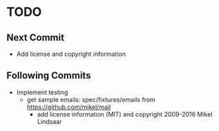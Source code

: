 # TODO

## Next Commit

- Add license and copyright information

## Following Commits

- Implement testing
  - get sample emails: spec/fixtures/emails from https://github.com/mikel/mail
    - add license information (MIT) and copyright 2009-2016 Mikel Lindsaar
